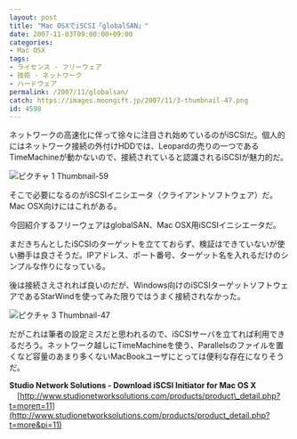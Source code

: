 ```yaml
---
layout: post
title: "Mac OSXでiSCSI「globalSAN」"
date: 2007-11-03T09:00:00+09:00
categories:
- Mac OSX
tags: 
- ライセンス - フリーウェア
- 技術 - ネットワーク
- ハードウェア
permalink: /2007/11/globalsan/
catch: https://images.moongift.jp/2007/11/3-thumbnail-47.png
id: 4598
---
```

ネットワークの高速化に伴って徐々に注目され始めているのがiSCSIだ。個人的にはネットワーク接続の外付けHDDでは、Leopardの売りの一つであるTimeMachineが動かないので、接続されていると認識されるiSCSIが魅力的だ。   
  
 ![ピクチャ 1 Thumbnail-59](https://images.moongift.jp/2007/11/1-thumbnail-59.png)  
  
そこで必要になるのがiSCSIイニシエータ（クライアントソフトウェア）だ。Mac OSX向けにはこれがある。   
  
今回紹介するフリーウェアはglobalSAN、Mac OSX用iSCSIイニシエータだ。   
<!--more-->  
まだきちんとしたiSCSIのターゲットを立てておらず、検証はできていないが使い勝手は良さそうだ。IPアドレス、ポート番号、ターゲット名を入れるだけのシンプルな作りになっている。   
  
後は接続さえされれば良いのだが、Windows向けのiSCSIターゲットソフトウェアであるStarWindを使ってみた限りではうまく接続されなかった。   
  
 ![ピクチャ 3 Thumbnail-47](https://images.moongift.jp/2007/11/3-thumbnail-47.png)  
  
だがこれは筆者の設定ミスだと思われるので、iSCSIサーバを立てれば利用できるだろう。ネットワーク越しにTimeMachineを使う、Parallelsのファイルを置くなど容量のあまり多くないMacBookユーザにとっては便利な存在になりそうだ。   
  
**Studio Network Solutions - Download iSCSI Initiator for Mac OS X**   
　[http://www.studionetworksolutions.com/products/product\_detail.php?t=moreπ=11](http://www.studionetworksolutions.com/products/product_detail.php?t=more&pi=11)

